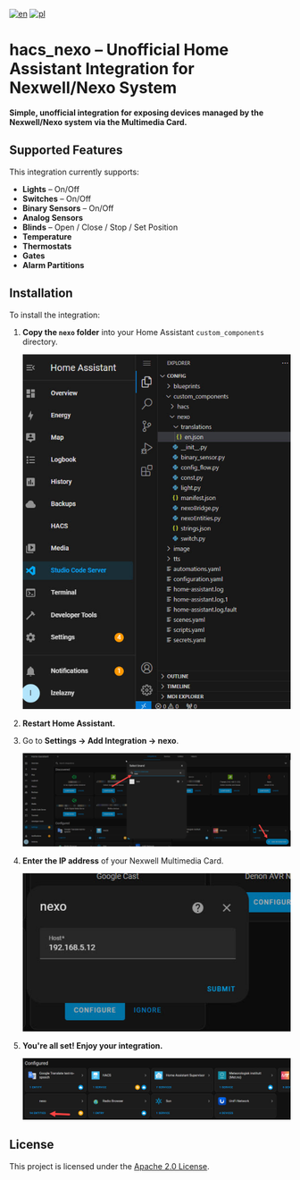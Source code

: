 [![en](https://img.shields.io/badge/lang-en-red.svg)](https://github.com/lzelazny/hacs_nexo/blob/main/README.md)
[![pl](https://img.shields.io/badge/lang-pl-yellow.svg)](https://github.com/lzelazny/hacs_nexo/blob/main/README.pl.md)

# hacs_nexo – Unofficial Home Assistant Integration for Nexwell/Nexo System

**Simple, unofficial integration for exposing devices managed by the Nexwell/Nexo system via the Multimedia Card.**

## Supported Features


This integration currently supports:

- **Lights** – On/Off  
- **Switches** – On/Off  
- **Binary Sensors** – On/Off  
- **Analog Sensors**
- **Blinds** – Open / Close / Stop / Set Position
- **Temperature**
- **Thermostats**  
- **Gates**  
- **Alarm Partitions**


## Installation

To install the integration:

1. **Copy the `nexo` folder** into your Home Assistant `custom_components` directory.

   ![Folder structure](img/folder_structure.jpg)

2. **Restart Home Assistant.**
3. Go to **Settings → Add Integration → nexo**.

   ![Add integration](img/add_integration.jpg)

4. **Enter the IP address** of your Nexwell Multimedia Card.

   ![Configuration wizard](img/config_wizard.jpg)
   
5. **You're all set! Enjoy your integration.**

   ![Enjoy](img/enjoy.jpg)

    
## License

This project is licensed under the [Apache 2.0 License](https://github.com/lzelazny/hacs_nexo/blob/main/LICENSE).


